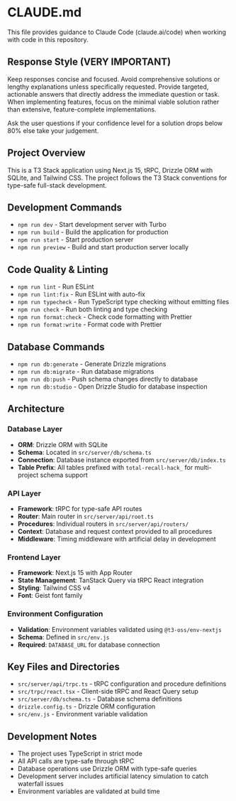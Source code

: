 # CLAUDE.md

This file provides guidance to Claude Code (claude.ai/code) when working with code in this repository.

## Response Style (VERY IMPORTANT)
Keep responses concise and focused. Avoid comprehensive solutions or lengthy explanations unless specifically requested. Provide targeted, actionable answers that directly address the immediate question or task. When implementing features, focus on the minimal viable solution rather than extensive, feature-complete implementations.

Ask the user questions if your confidence level for a solution drops below 80% else take your judgement.

## Project Overview

This is a T3 Stack application using Next.js 15, tRPC, Drizzle ORM with SQLite, and Tailwind CSS. The project follows the T3 Stack conventions for type-safe full-stack development.

## Development Commands

- `npm run dev` - Start development server with Turbo
- `npm run build` - Build the application for production
- `npm run start` - Start production server
- `npm run preview` - Build and start production server locally

## Code Quality & Linting

- `npm run lint` - Run ESLint
- `npm run lint:fix` - Run ESLint with auto-fix
- `npm run typecheck` - Run TypeScript type checking without emitting files
- `npm run check` - Run both linting and type checking
- `npm run format:check` - Check code formatting with Prettier
- `npm run format:write` - Format code with Prettier

## Database Commands

- `npm run db:generate` - Generate Drizzle migrations
- `npm run db:migrate` - Run database migrations
- `npm run db:push` - Push schema changes directly to database
- `npm run db:studio` - Open Drizzle Studio for database inspection

## Architecture

### Database Layer
- **ORM**: Drizzle ORM with SQLite
- **Schema**: Located in `src/server/db/schema.ts`
- **Connection**: Database instance exported from `src/server/db/index.ts`
- **Table Prefix**: All tables prefixed with `total-recall-hack_` for multi-project schema support

### API Layer
- **Framework**: tRPC for type-safe API routes
- **Router**: Main router in `src/server/api/root.ts`
- **Procedures**: Individual routers in `src/server/api/routers/`
- **Context**: Database and request context provided to all procedures
- **Middleware**: Timing middleware with artificial delay in development

### Frontend Layer
- **Framework**: Next.js 15 with App Router
- **State Management**: TanStack Query via tRPC React integration
- **Styling**: Tailwind CSS v4
- **Font**: Geist font family

### Environment Configuration
- **Validation**: Environment variables validated using `@t3-oss/env-nextjs`
- **Schema**: Defined in `src/env.js`
- **Required**: `DATABASE_URL` for database connection

## Key Files and Directories

- `src/server/api/trpc.ts` - tRPC configuration and procedure definitions
- `src/trpc/react.tsx` - Client-side tRPC and React Query setup
- `src/server/db/schema.ts` - Database schema definitions
- `drizzle.config.ts` - Drizzle ORM configuration
- `src/env.js` - Environment variable validation

## Development Notes

- The project uses TypeScript in strict mode
- All API calls are type-safe through tRPC
- Database operations use Drizzle ORM with type-safe queries
- Development server includes artificial latency simulation to catch waterfall issues
- Environment variables are validated at build time